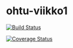 # ohtu-viikko1

[![Build Status](https://travis-ci.org/teks1/ohtu-viikko1.svg?branch=master)](https://travis-ci.org/teks1/ohtu-viikko1)

[![Coverage Status](https://coveralls.io/repos/github/teks1/ohtu-viikko1/badge.svg?branch=master)](https://coveralls.io/github/teks1/ohtu-viikko1?branch=master)
